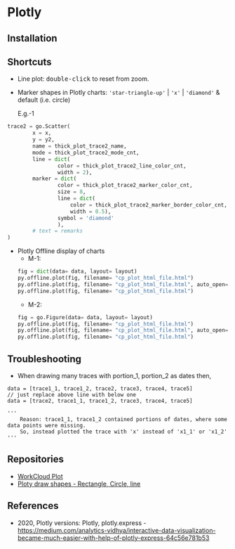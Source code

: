 # Plotly
## Installation


## Shortcuts
* Line plot: <kbd>double-click</kbd> to reset from zoom.
* Marker shapes in Plotly charts: `'star-triangle-up'` | `'x'` | `'diamond'` & default (i.e. circle)
	
	E.g.-1
```py
trace2 = go.Scatter(
        x = x,
        y = y2,
        name = thick_plot_trace2_name,
        mode = thick_plot_trace2_mode_cnt,
        line = dict(
                color = thick_plot_trace2_line_color_cnt,
                width = 2),
        marker = dict(
                color = thick_plot_trace2_marker_color_cnt,
                size = 8,
                line = dict(
                    color = thick_plot_trace2_marker_border_color_cnt,
                    width = 0.5),
                symbol = 'diamond'
                ),
        # text = remarks
)


```
* Plotly Offline display of charts
    - M-1:
    ```py
    fig = dict(data= data, layout= layout)
    py.offline.plot(fig, filename= "cp_plot_html_file.html")
    py.offline.plot(fig, filename= "cp_plot_html_file.html", auto_open= False)  # default auto_open is set to `true`, which opens in browser automatically
    py.offline.plot(fig, filename= "cp_plot_html_file.html")
    ```
    - M-2:
    ```py
    fig = go.Figure(data= data, layout= layout)
    py.offline.plot(fig, filename= "cp_plot_html_file.html")
    py.offline.plot(fig, filename= "cp_plot_html_file.html", auto_open= False)  # default auto_open is set to `true`, which opens in browser automatically
    py.offline.plot(fig, filename= "cp_plot_html_file.html")
    ```

## Troubleshooting
* When drawing many traces with portion_1, portion_2 as dates then,
```
data = [trace1_1, trace1_2, trace2, trace3, trace4, trace5]
// just replace above line with below one
data = [trace2, trace1_1, trace1_2, trace3, trace4, trace5]

'''
    Reason: trace1_1, trace1_2 contained portions of dates, where some data points were missing.
    So, instead plotted the trace with 'x' instead of 'x1_1' or 'x1_2'
'''
```

## Repositories
* [WorkCloud Plot](https://github.com/PrashantSaikia/Wordcloud-in-Plotly)
* [Ploty draw shapes - Rectangle, Circle, line](https://help.plot.ly/documentation/python/shapes/)

## References
* 2020, Plotly versions: Plotly, plotly.express - https://medium.com/analytics-vidhya/interactive-data-visualization-became-much-easier-with-help-of-plotly-express-64c56e781b53